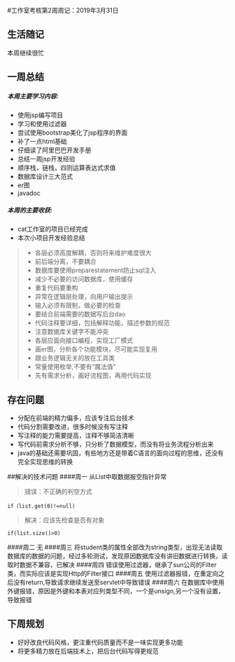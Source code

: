 ﻿#工作室考核第2周周记：2019年3月31日

## 生活随记
本周继续很忙

## 一周总结

##### 本周主要学习内容:
 - 使用jsp编写项目
 - 学习和使用过滤器
 - 尝试使用bootstrap美化了jsp程序的界面
 - 补了一点html基础
 - 仔细读了阿里巴巴开发手册
 - 总结一周jsp开发经验
 - 顺序栈，链栈，四则运算表达式求值
 - 数据库设计三大范式
 - er图
 - javadoc
##### 本周的主要收获:
 - cat工作室的项目已经完成
 - 本次小项目开发经验总结
> - 各层必须高度解耦，否则将来维护难度很大
> - 前后端分离，不要耦合
> - 数据库要使用preparestatement防止sql注入
> - 减少不必要的访问数据库，使用缓存
> - 重复代码要重构
> - 异常在逻辑层处理，向用户输出提示
> - 输入必须有限制，做必要的检查
> - 要结合前端需要的数据写后台dao
> - 代码注释要详细，包括解释功能，描述参数的规范
> - 注意数据库关键字不能冲突
> - 各层应面向接口编程，实现工厂模式
> - 画er图，分析各个功能模块，尽可能实现复用
> - 跟业务逻辑无关的放在工具类
> - 常量使用枚举,不要有“魔法值”
> - 先有需求分析，画好流程图，再用代码实现

## 存在问题
- 分配在前端的精力偏多，应该专注后台技术
- 代码分割需要改进，很多时候没有写注释
- 写注释的能力需要提高，注释不够简洁清晰
- 写代码前需求分析不够，只分析了数据模型，而没有将业务流程分析出来
- java的基础还需要巩固，有些地方还是带着C语言的面向过程的思维，还没有完全实现思维的转换

##解决的技术问题
####周一
从List中取数据报空指针异常
> 错误：不正确的判空方式
```
if（list.get(0)!=null)
```
> 解决：应该先检查是否有对象
```
if(list.size()>0)
```
####周二
无
####周三
将student类的属性全部改为string类型，出现无法读取数据库的数据的问题，经过多轮测试，发现原因数据库没有讲旧数据进行转换，读取时数据不兼容，已解决
####周四
错误使用过滤器，继承了sun公司的Filter类，而实际应该是实现Http的Filter接口
####周五
使用过滤器报错，在重定向之后没有return,导致请求继续发送至servlet中导致错误
####周六
在数据库中使用外键报错，原因是外键和本表对应列类型不同，一个是unsign,另一个没有设置，导致报错
## 下周规划
 - 好好改良代码风格，更注重代码质量而不是一味实现更多功能
 - 将更多精力放在后端技术上，把后台代码写得更规范
  

